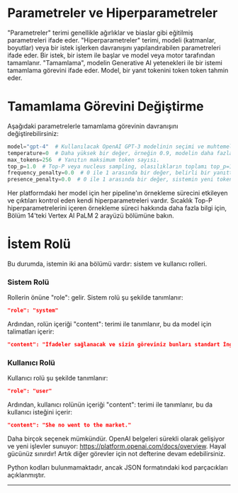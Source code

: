 # Parametreler ve Hiperparametreler

"Parametreler" terimi genellikle ağırlıklar ve biaslar gibi eğitilmiş parametreleri ifade eder. "Hiperparametreler" terimi, modeli (katmanlar, boyutlar) veya bir istek işlerken davranışını yapılandırabilen parametreleri ifade eder. Bir istek, bir istem ile başlar ve model veya motor tarafından tamamlanır. "Tamamlama", modelin Generative AI yetenekleri ile bir istemi tamamlama görevini ifade eder. Model, bir yanıt tokenini token token tahmin eder.

# Tamamlama Görevini Değiştirme

Aşağıdaki parametrelerle tamamlama görevinin davranışını değiştirebilirsiniz:
```python
model="gpt-4"  # Kullanılacak OpenAI GPT-3 modelinin seçimi ve muhtemelen gelecekteki diğer modeller.
temperature=0  # Daha yüksek bir değer, örneğin 0.9, modelin daha fazla risk almasını sağlar. Sıcaklık ve top_p'yi aynı anda değiştirmeyin.
max_tokens=256  # Yanıtın maksimum token sayısı.
top_p=1.0  # Top-P veya nucleus sampling, olasılıkların toplamı top_p=1.0 değerine ulaşana kadar üst olasılıkları seçer. Ardından, bu setteki olasılıklardan biri rastgele seçilir.
frequency_penalty=0.0  # 0 ile 1 arasında bir değer, belirli bir yanıttaki tokenlerin sıklığını sınırlar.
presence_penalty=0.0  # 0 ile 1 arasında bir değer, sistemin yeni tokenler kullanmasını ve yeni fikirler üretmesini sağlar.
```
Her platformdaki her model için her pipeline'ın örnekleme sürecini etkileyen ve çıktıları kontrol eden kendi hiperparametreleri vardır. Sıcaklık Top-P hiperparametrelerini içeren örnekleme süreci hakkında daha fazla bilgi için, Bölüm 14'teki Vertex AI PaLM 2 arayüzü bölümüne bakın.

# İstem Rolü

Bu durumda, istemin iki ana bölümü vardır: sistem ve kullanıcı rolleri.

### Sistem Rolü

Rollerin önüne "role": gelir. Sistem rolü şu şekilde tanımlanır:
```json
"role": "system"
```
Ardından, rolün içeriği "content": terimi ile tanımlanır, bu da model için talimatları içerir:
```json
"content": "İfadeler sağlanacak ve sizin göreviniz bunları standart İngilizceye çevirmektir."
```
### Kullanıcı Rolü

Kullanıcı rolü şu şekilde tanımlanır:
```json
"role": "user"
```
Ardından, kullanıcı rolünün içeriği "content": terimi ile tanımlanır, bu da kullanıcı isteğini içerir:
```json
"content": "She no went to the market."
```
Daha birçok seçenek mümkündür. OpenAI belgeleri sürekli olarak gelişiyor ve yeni işlevler sunuyor: https://platform.openai.com/docs/overview. Hayal gücünüz sınırdır! Artık diğer görevler için not defterine devam edebilirsiniz.

Python kodları bulunmamaktadır, ancak JSON formatındaki kod parçacıkları açıklanmıştır.

---

